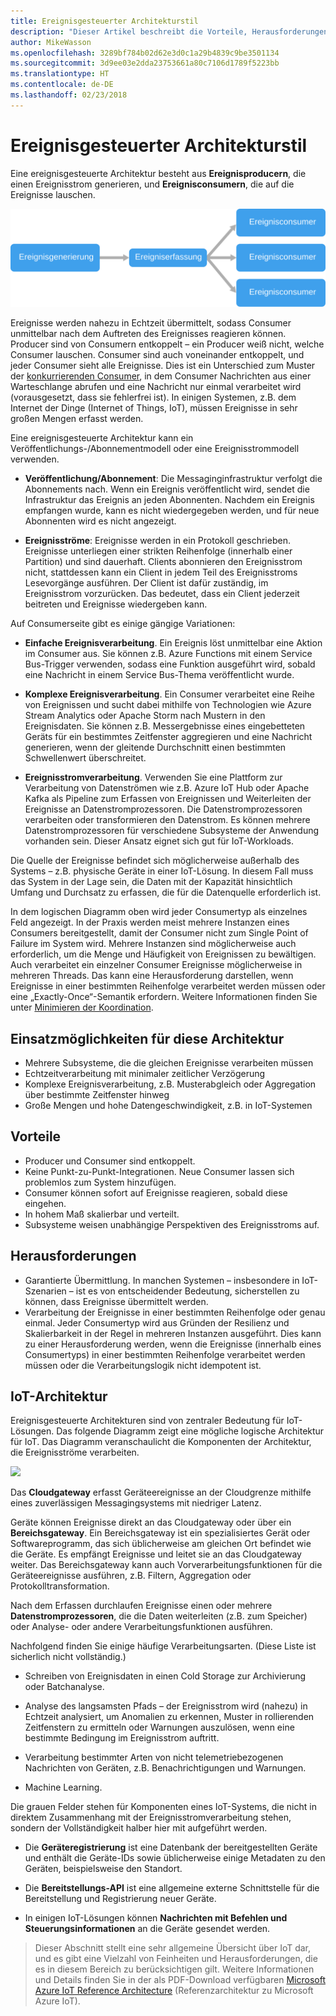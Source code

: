 ```yaml
---
title: Ereignisgesteuerter Architekturstil
description: "Dieser Artikel beschreibt die Vorteile, Herausforderungen und bewährten Methoden für ereignisgesteuerte und IoT-Architekturen in Azure."
author: MikeWasson
ms.openlocfilehash: 3289bf784b02d62e3d0c1a29b4839c9be3501134
ms.sourcegitcommit: 3d9ee03e2dda23753661a80c7106d1789f5223bb
ms.translationtype: HT
ms.contentlocale: de-DE
ms.lasthandoff: 02/23/2018
---
```

# <a name="event-driven-architecture-style"></a>Ereignisgesteuerter Architekturstil

Eine ereignisgesteuerte Architektur besteht aus **Ereignisproducern**, die einen Ereignisstrom generieren, und **Ereignisconsumern**, die auf die Ereignisse lauschen. 

![](./images/event-driven.svg)

Ereignisse werden nahezu in Echtzeit übermittelt, sodass Consumer unmittelbar nach dem Auftreten des Ereignisses reagieren können. Producer sind von Consumern entkoppelt – ein Producer weiß nicht, welche Consumer lauschen. Consumer sind auch voneinander entkoppelt, und jeder Consumer sieht alle Ereignisse. Dies ist ein Unterschied zum Muster der [konkurrierenden Consumer][competing-consumers], in dem Consumer Nachrichten aus einer Warteschlange abrufen und eine Nachricht nur einmal verarbeitet wird (vorausgesetzt, dass sie fehlerfrei ist). In einigen Systemen, z.B. dem Internet der Dinge (Internet of Things, IoT), müssen Ereignisse in sehr großen Mengen erfasst werden.

Eine ereignisgesteuerte Architektur kann ein Veröffentlichungs-/Abonnementmodell oder eine Ereignisstrommodell verwenden. 

- **Veröffentlichung/Abonnement**: Die Messaginginfrastruktur verfolgt die Abonnements nach. Wenn ein Ereignis veröffentlicht wird, sendet die Infrastruktur das Ereignis an jeden Abonnenten. Nachdem ein Ereignis empfangen wurde, kann es nicht wiedergegeben werden, und für neue Abonnenten wird es nicht angezeigt. 

- **Ereignisströme**: Ereignisse werden in ein Protokoll geschrieben. Ereignisse unterliegen einer strikten Reihenfolge (innerhalb einer Partition) und sind dauerhaft. Clients abonnieren den Ereignisstrom nicht, stattdessen kann ein Client in jedem Teil des Ereignisstroms Lesevorgänge ausführen. Der Client ist dafür zuständig, im Ereignisstrom vorzurücken. Das bedeutet, dass ein Client jederzeit beitreten und Ereignisse wiedergeben kann.

Auf Consumerseite gibt es einige gängige Variationen:

- **Einfache Ereignisverarbeitung**. Ein Ereignis löst unmittelbar eine Aktion im Consumer aus. Sie können z.B. Azure Functions mit einem Service Bus-Trigger verwenden, sodass eine Funktion ausgeführt wird, sobald eine Nachricht in einem Service Bus-Thema veröffentlicht wurde.

- **Komplexe Ereignisverarbeitung**. Ein Consumer verarbeitet eine Reihe von Ereignissen und sucht dabei mithilfe von Technologien wie Azure Stream Analytics oder Apache Storm nach Mustern in den Ereignisdaten. Sie können z.B. Messergebnisse eines eingebetteten Geräts für ein bestimmtes Zeitfenster aggregieren und eine Nachricht generieren, wenn der gleitende Durchschnitt einen bestimmten Schwellenwert überschreitet. 

- **Ereignisstromverarbeitung**. Verwenden Sie eine Plattform zur Verarbeitung von Datenströmen wie z.B. Azure IoT Hub oder Apache Kafka als Pipeline zum Erfassen von Ereignissen und Weiterleiten der Ereignisse an Datenstromprozessoren. Die Datenstromprozessoren verarbeiten oder transformieren den Datenstrom. Es können mehrere Datenstromprozessoren für verschiedene Subsysteme der Anwendung vorhanden sein. Dieser Ansatz eignet sich gut für IoT-Workloads.

Die Quelle der Ereignisse befindet sich möglicherweise außerhalb des Systems – z.B. physische Geräte in einer IoT-Lösung. In diesem Fall muss das System in der Lage sein, die Daten mit der Kapazität hinsichtlich Umfang und Durchsatz zu erfassen, die für die Datenquelle erforderlich ist.

In dem logischen Diagramm oben wird jeder Consumertyp als einzelnes Feld angezeigt. In der Praxis werden meist mehrere Instanzen eines Consumers bereitgestellt, damit der Consumer nicht zum Single Point of Failure im System wird. Mehrere Instanzen sind möglicherweise auch erforderlich, um die Menge und Häufigkeit von Ereignissen zu bewältigen. Auch verarbeitet ein einzelner Consumer Ereignisse möglicherweise in mehreren Threads. Das kann eine Herausforderung darstellen, wenn Ereignisse in einer bestimmten Reihenfolge verarbeitet werden müssen oder eine „Exactly-Once“-Semantik erfordern. Weitere Informationen finden Sie unter [Minimieren der Koordination][minimize-coordination]. 

## <a name="when-to-use-this-architecture"></a>Einsatzmöglichkeiten für diese Architektur

- Mehrere Subsysteme, die die gleichen Ereignisse verarbeiten müssen 
- Echtzeitverarbeitung mit minimaler zeitlicher Verzögerung
- Komplexe Ereignisverarbeitung, z.B. Musterabgleich oder Aggregation über bestimmte Zeitfenster hinweg
- Große Mengen und hohe Datengeschwindigkeit, z.B. in IoT-Systemen

## <a name="benefits"></a>Vorteile

- Producer und Consumer sind entkoppelt.
- Keine Punkt-zu-Punkt-Integrationen. Neue Consumer lassen sich problemlos zum System hinzufügen.
- Consumer können sofort auf Ereignisse reagieren, sobald diese eingehen. 
- In hohem Maß skalierbar und verteilt. 
- Subsysteme weisen unabhängige Perspektiven des Ereignisstroms auf.

## <a name="challenges"></a>Herausforderungen

- Garantierte Übermittlung. In manchen Systemen – insbesondere in IoT-Szenarien – ist es von entscheidender Bedeutung, sicherstellen zu können, dass Ereignisse übermittelt werden.
- Verarbeitung der Ereignisse in einer bestimmten Reihenfolge oder genau einmal. Jeder Consumertyp wird aus Gründen der Resilienz und Skalierbarkeit in der Regel in mehreren Instanzen ausgeführt. Dies kann zu einer Herausforderung werden, wenn die Ereignisse (innerhalb eines Consumertyps) in einer bestimmten Reihenfolge verarbeitet werden müssen oder die Verarbeitungslogik nicht idempotent ist.

## <a name="iot-architecture"></a>IoT-Architektur

Ereignisgesteuerte Architekturen sind von zentraler Bedeutung für IoT-Lösungen. Das folgende Diagramm zeigt eine mögliche logische Architektur für IoT. Das Diagramm veranschaulicht die Komponenten der Architektur, die Ereignisströme verarbeiten.

![](./images/iot.png)

Das **Cloudgateway** erfasst Geräteereignisse an der Cloudgrenze mithilfe eines zuverlässigen Messagingsystems mit niedriger Latenz.

Geräte können Ereignisse direkt an das Cloudgateway oder über ein **Bereichsgateway**. Ein Bereichsgateway ist ein spezialisiertes Gerät oder Softwareprogramm, das sich üblicherweise am gleichen Ort befindet wie die Geräte. Es empfängt Ereignisse und leitet sie an das Cloudgateway weiter. Das Bereichsgateway kann auch Vorverarbeitungsfunktionen für die Geräteereignisse ausführen, z.B. Filtern, Aggregation oder Protokolltransformation.

Nach dem Erfassen durchlaufen Ereignisse einen oder mehrere **Datenstromprozessoren**, die die Daten weiterleiten (z.B. zum Speicher) oder Analyse- oder andere Verarbeitungsfunktionen ausführen.

Nachfolgend finden Sie einige häufige Verarbeitungsarten. (Diese Liste ist sicherlich nicht vollständig.)

- Schreiben von Ereignisdaten in einen Cold Storage zur Archivierung oder Batchanalyse.

- Analyse des langsamsten Pfads – der Ereignisstrom wird (nahezu) in Echtzeit analysiert, um Anomalien zu erkennen, Muster in rollierenden Zeitfenstern zu ermitteln oder Warnungen auszulösen, wenn eine bestimmte Bedingung im Ereignisstrom auftritt. 

- Verarbeitung bestimmter Arten von nicht telemetriebezogenen Nachrichten von Geräten, z.B. Benachrichtigungen und Warnungen. 

- Machine Learning.

Die grauen Felder stehen für Komponenten eines IoT-Systems, die nicht in direktem Zusammenhang mit der Ereignisstromverarbeitung stehen, sondern der Vollständigkeit halber hier mit aufgeführt werden.

- Die **Geräteregistrierung** ist eine Datenbank der bereitgestellten Geräte und enthält die Geräte-IDs sowie üblicherweise einige Metadaten zu den Geräten, beispielsweise den Standort.

- Die **Bereitstellungs-API** ist eine allgemeine externe Schnittstelle für die Bereitstellung und Registrierung neuer Geräte.

- In einigen IoT-Lösungen können **Nachrichten mit Befehlen und Steuerungsinformationen** an die Geräte gesendet werden.

> Dieser Abschnitt stellt eine sehr allgemeine Übersicht über IoT dar, und es gibt eine Vielzahl von Feinheiten und Herausforderungen, die es in diesem Bereich zu berücksichtigen gilt. Weitere Informationen und Details finden Sie in der als PDF-Download verfügbaren [Microsoft Azure IoT Reference Architecture][iot-ref-arch] (Referenzarchitektur zu Microsoft Azure IoT).

 <!-- links -->

[competing-consumers]: ../../patterns/competing-consumers.md
[iot-ref-arch]: https://azure.microsoft.com/updates/microsoft-azure-iot-reference-architecture-available/
[minimize-coordination]: ../design-principles/minimize-coordination.md


